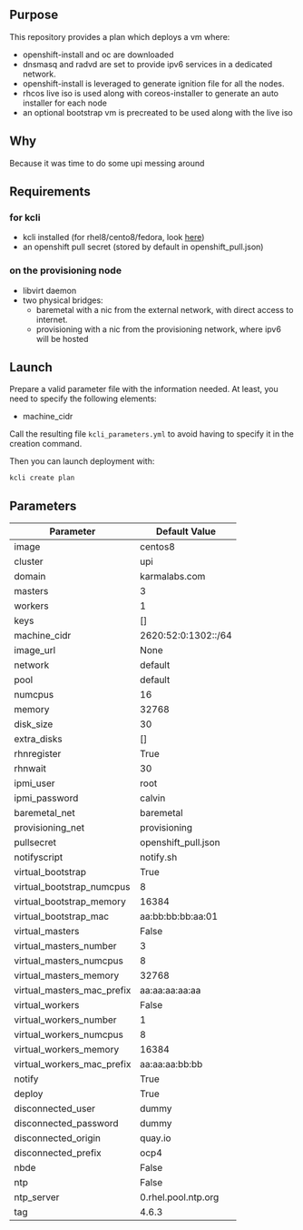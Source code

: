 ## Purpose

This repository provides a plan which deploys a vm where:
- openshift-install and oc are downloaded
- dnsmasq and radvd are set to provide ipv6 services in a dedicated network.
- openshift-install is leveraged to generate ignition file for all the nodes.
- rhcos live iso is used along with coreos-installer to generate an auto installer for each node
- an optional bootstrap vm is precreated to be used along with the live iso

## Why

Because it was time to do some upi messing around

## Requirements

### for kcli

- kcli installed (for rhel8/cento8/fedora, look [here](https://kcli.readthedocs.io/en/latest/#package-install-method))
- an openshift pull secret (stored by default in openshift_pull.json)

### on the provisioning node

- libvirt daemon
- two physical bridges:
    - baremetal with a nic from the external network, with direct access to internet.
    - provisioning with a nic from the provisioning network, where ipv6 will be hosted

## Launch

Prepare a valid parameter file with the information needed. At least, you need to specify the following elements:

- machine_cidr

Call the resulting file `kcli_parameters.yml` to avoid having to specify it in the creation command.

Then you can launch deployment with:

```
kcli create plan
```

## Parameters

|Parameter                 |Default Value      |
|--------------------------|-------------------|
|image                     |centos8            |
|cluster                   |upi                |
|domain                    |karmalabs.com      |
|masters                   |3                  |
|workers                   |1                  |
|keys                      |[]                 |
|machine_cidr              |2620:52:0:1302::/64|
|image_url                 |None               |
|network                   |default            |
|pool                      |default            |
|numcpus                   |16                 |
|memory                    |32768              |
|disk_size                 |30                 |
|extra_disks               |[]                 |
|rhnregister               |True               |
|rhnwait                   |30                 |
|ipmi_user                 |root               |
|ipmi_password             |calvin             |
|baremetal_net             |baremetal          |
|provisioning_net          |provisioning       |
|pullsecret                |openshift_pull.json|
|notifyscript              |notify.sh          |
|virtual_bootstrap         |True               |
|virtual_bootstrap_numcpus |8                  |
|virtual_bootstrap_memory  |16384              |
|virtual_bootstrap_mac     |aa:bb:bb:bb:aa:01  |
|virtual_masters           |False              |
|virtual_masters_number    |3                  |
|virtual_masters_numcpus   |8                  |
|virtual_masters_memory    |32768              |
|virtual_masters_mac_prefix|aa:aa:aa:aa:aa     |
|virtual_workers           |False              |
|virtual_workers_number    |1                  |
|virtual_workers_numcpus   |8                  |
|virtual_workers_memory    |16384              |
|virtual_workers_mac_prefix|aa:aa:aa:bb:bb     |
|notify                    |True               |
|deploy                    |True               |
|disconnected_user         |dummy              |
|disconnected_password     |dummy              |
|disconnected_origin       |quay.io            |
|disconnected_prefix       |ocp4               |
|nbde                      |False              |
|ntp                       |False              |
|ntp_server                |0.rhel.pool.ntp.org|
|tag                       |4.6.3              |
